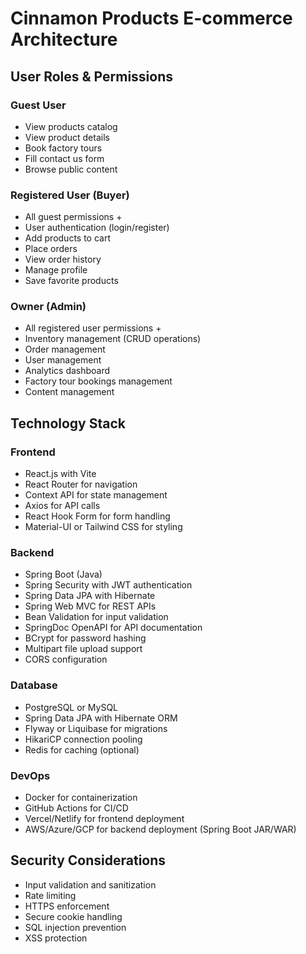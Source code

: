 # Cinnamon Products E-commerce Architecture

## User Roles & Permissions

### Guest User
- View products catalog
- View product details
- Book factory tours
- Fill contact us form
- Browse public content

### Registered User (Buyer)
- All guest permissions +
- User authentication (login/register)
- Add products to cart
- Place orders
- View order history
- Manage profile
- Save favorite products

### Owner (Admin)
- All registered user permissions +
- Inventory management (CRUD operations)
- Order management
- User management
- Analytics dashboard
- Factory tour bookings management
- Content management

## Technology Stack

### Frontend
- React.js with Vite
- React Router for navigation
- Context API for state management
- Axios for API calls
- React Hook Form for form handling
- Material-UI or Tailwind CSS for styling

### Backend
- Spring Boot (Java)
- Spring Security with JWT authentication
- Spring Data JPA with Hibernate
- Spring Web MVC for REST APIs
- Bean Validation for input validation
- SpringDoc OpenAPI for API documentation
- BCrypt for password hashing
- Multipart file upload support
- CORS configuration

### Database
- PostgreSQL or MySQL
- Spring Data JPA with Hibernate ORM
- Flyway or Liquibase for migrations
- HikariCP connection pooling
- Redis for caching (optional)

### DevOps
- Docker for containerization
- GitHub Actions for CI/CD
- Vercel/Netlify for frontend deployment
- AWS/Azure/GCP for backend deployment (Spring Boot JAR/WAR)

## Security Considerations
- Input validation and sanitization
- Rate limiting
- HTTPS enforcement
- Secure cookie handling
- SQL injection prevention
- XSS protection
